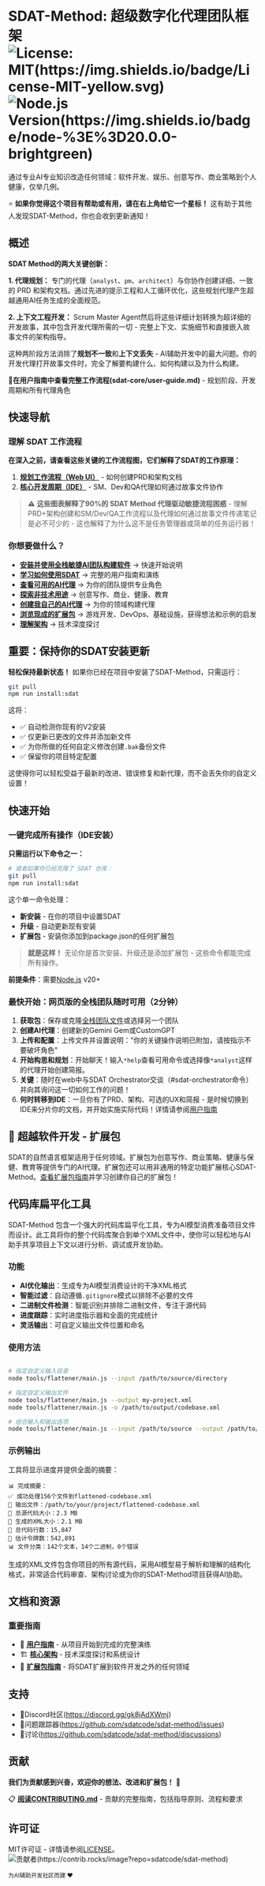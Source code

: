 # SDAT-Method: 超级数字化代理团队框架![License: MIT(https://img.shields.io/badge/License-MIT-yellow.svg)](LICENSE)![Node.js Version(https://img.shields.io/badge/node-%3E%3D20.0.0-brightgreen)](https://nodejs.org)

通过专业AI专业知识改造任何领域：软件开发、娱乐、创意写作、商业策略到个人健康，仅举几例。

⭐ **如果你觉得这个项目有帮助或有用，请在右上角给它一个星标！** 这有助于其他人发现SDAT-Method，你也会收到更新通知！

## 概述

**SDAT Method的两大关键创新：**

**1. 代理规划：** 专门的代理（`analyst`、`pm`、`architect`）与你协作创建详细、一致的 PRD 和架构文档。通过先进的提示工程和人工循环优化，这些规划代理产生超越通用AI任务生成的全面规范。

**2. 上下文工程开发：** Scrum Master Agent然后将这些详细计划转换为超详细的开发故事，其中包含开发代理所需的一切 - 完整上下文、实施细节和直接嵌入故事文件的架构指导。

这种两阶段方法消除了**规划不一致**和**上下文丢失** - AI辅助开发中的最大问题。你的开发代理打开故事文件时，完全了解要构建什么、如何构建以及为什么构建。

**📖在用户指南中查看完整工作流程(sdat-core/user-guide.md)** - 规划阶段、开发周期和所有代理角色

## 快速导航

### 理解 SDAT 工作流程

**在深入之前，请查看这些关键的工作流程图，它们解释了SDAT的工作原理：**

1. **[规划工作流程（Web UI）](sdat-core/user-guide.md#the-planning-workflow-web-ui)** - 如何创建PRD和架构文档
2. **[核心开发周期（IDE）](sdat-core/user-guide.md#the-core-development-cycle-ide)** - SM、Dev和QA代理如何通过故事文件协作

> ⚠️ **这些图表解释了90%的 SDAT Method 代理驱动敏捷流程困惑** - 理解PRD+架构创建和SM/Dev/QA工作流程以及代理如何通过故事文件传递笔记是必不可少的 - 这也解释了为什么这不是任务管理器或简单的任务运行器！

### 你想要做什么？

- **[安装并使用全栈敏捷AI团队构建软件](#quick-start)** → 快速开始说明
- **[学习如何使用SDAT](sdat-core/user-guide.md)** → 完整的用户指南和演练
- **[查看可用的AI代理](#available-agents)** → 为你的团队提供专业角色
- **[探索非技术用途](#-beyond-software-development---expansion-packs)** → 创意写作、商业、健康、教育
- **[创建我自己的AI代理](#creating-your-own-expansion-pack)** → 为你的领域构建代理
- **[浏览现成的扩展包](expansion-packs/)** → 游戏开发、DevOps、基础设施，获得想法和示例的启发
- **[理解架构](docs/core-architecture.md)** → 技术深度探讨

## 重要：保持你的SDAT安装更新

**轻松保持最新状态！** 如果你已经在项目中安装了SDAT-Method，只需运行：

```bash
git pull
npm run install:sdat
```

这将：

- ✅ 自动检测你现有的V2安装
- ✅ 仅更新已更改的文件并添加新文件
- ✅ 为你所做的任何自定义修改创建`.bak`备份文件
- ✅ 保留你的项目特定配置

这使得你可以轻松受益于最新的改进、错误修复和新代理，而不会丢失你的自定义设置！

## 快速开始

### 一键完成所有操作（IDE安装）

**只需运行以下命令之一：**

```bash
# 或者如果你已经克隆了 SDAT 仓库：
git pull
npm run install:sdat
```

这个单一命令处理：

- **新安装** - 在你的项目中设置SDAT
- **升级** - 自动更新现有安装
- **扩展包** - 安装你添加到package.json的任何扩展包

> **就是这样！** 无论你是首次安装、升级还是添加扩展包 - 这些命令都能完成所有操作。

**前提条件**：需要[Node.js](https://nodejs.org) v20+

### 最快开始：网页版的全栈团队随时可用（2分钟）

1. **获取包**：保存或克隆[全栈团队文件](dist/teams/team-fullstack.txt)或选择另一个团队
2. **创建AI代理**：创建新的Gemini Gem或CustomGPT
3. **上传和配置**：上传文件并设置说明："你的关键操作说明已附加，请按指示不要破坏角色"
4. **开始构思和规划**：开始聊天！输入`*help`查看可用命令或选择像`*analyst`这样的代理开始创建简报。
5. **关键**：随时在web中与SDAT Orchestrator交谈（#sdat-orchestrator命令）并向其询问这一切如何工作的问题！
6. **何时转移到IDE**：一旦你有了PRD、架构、可选的UX和简报 - 是时候切换到IDE来分片你的文档，并开始实施实际代码！详情请参阅[用户指南](sdat-core/user-guide.md)

## 🌟 超越软件开发 - 扩展包

SDAT的自然语言框架适用于任何领域。扩展包为创意写作、商业策略、健康与保健、教育等提供专门的AI代理。扩展包还可以用非通用的特定功能扩展核心SDAT-Method。[查看扩展包指南](docs/expansion-packs.md)并学习创建你自己的扩展包！

## 代码库扁平化工具

SDAT-Method 包含一个强大的代码库扁平化工具，专为AI模型消费准备项目文件而设计。此工具将你的整个代码库聚合到单个XML文件中，使你可以轻松地与AI助手共享项目上下文以进行分析、调试或开发协助。

### 功能

- **AI优化输出**：生成专为AI模型消费设计的干净XML格式
- **智能过滤**：自动遵循`.gitignore`模式以排除不必要的文件
- **二进制文件检测**：智能识别并排除二进制文件，专注于源代码
- **进度跟踪**：实时进度指示器和全面的完成统计
- **灵活输出**：可自定义输出文件位置和命名

### 使用方法

```bash

# 指定自定义输入目录
node tools/flattener/main.js --input /path/to/source/directory

# 指定自定义输出文件
node tools/flattener/main.js --output my-project.xml
node tools/flattener/main.js -o /path/to/output/codebase.xml

# 组合输入和输出选项
node tools/flattener/main.js --input /path/to/source --output /path/to/output/codebase.xml
```

### 示例输出

工具将显示进度并提供全面的摘要：

```
📊 完成摘要：
✅ 成功处理156个文件到flattened-codebase.xml
📁 输出文件：/path/to/your/project/flattened-codebase.xml
📏 总源代码大小：2.3 MB
📄 生成的XML大小：2.1 MB
📝 总代码行数：15,847
🔢 估计令牌数：542,891
📊 文件分类：142个文本，14个二进制，0个错误
```

生成的XML文件包含你项目的所有源代码，采用AI模型易于解析和理解的结构化格式，非常适合代码审查、架构讨论或为你的SDAT-Method项目获得AI协助。

## 文档和资源

### 重要指南

- 📖 **[用户指南](sdat-core/user-guide.md)** - 从项目开始到完成的完整演练
- 🏗️ **[核心架构](docs/core-architecture.md)** - 技术深度探讨和系统设计
- 🚀 **[扩展包指南](docs/expansion-packs.md)** - 将SDAT扩展到软件开发之外的任何领域

## 支持

- 💬Discord社区(https://discord.gg/gk8jAdXWmj)
- 🐛问题跟踪器(https://github.com/sdatcode/sdat-method/issues)
- 💬讨论(https://github.com/sdatcode/sdat-method/discussions)

## 贡献

**我们为贡献感到兴奋，欢迎你的想法、改进和扩展包！** 🎉

📋 **[阅读CONTRIBUTING.md](CONTRIBUTING.md)** - 贡献的完整指南，包括指导原则、流程和要求

## 许可证

MIT许可证 - 详情请参阅[LICENSE](LICENSE)。![贡献者(https://contrib.rocks/image?repo=sdatcode/sdat-method)](https://github.com/sdatcode/sdat-method/graphs/contributors)

<sub>为AI辅助开发社区而建 ❤️</sub>
